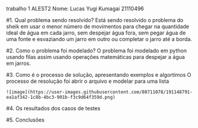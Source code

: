trabalho 1 ALEST2
Nome: Lucas Yugi Kumagai 21110496

#1. Qual problema sendo resolvido?
    Está sendo resolvido o problema do sheik em usar o menor número de movimentos para chegar
    na quantidade ideal de água em cada jarro, sem despejar água fora, sem pegar água de uma fonte 
    e esvaziando um jarro em outro ou completar o jarro até a borda. 

#2. Como o problema foi modelado?
    O problema foi modelado em python usando filas assim usando operações matemáticas para despejar a água em jarros.

#3. Como é o processo de solução, apresentando exemplos e algortimos
    O processo de resolução foi 
    abrir o arquivo e modelar para uma lista 
    
    ![image](https://user-images.githubusercontent.com/80711078/191148791-ea1af342-1c8b-4bc3-901b-f3c9d64f359d.png)
   
    
#4. Os resultados dos casos de testes 

#5. Conclusões

